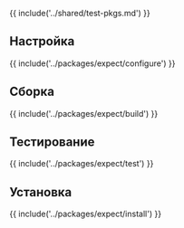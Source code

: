 <pkg :name="'expect'" instsize showsbu2></pkg>

{{ include('../shared/test-pkgs.md') }}

## Настройка

{{ include('../packages/expect/configure') }}

## Сборка

{{ include('../packages/expect/build') }}

## Тестирование

{{ include('../packages/expect/test') }}

## Установка

{{ include('../packages/expect/install') }}


